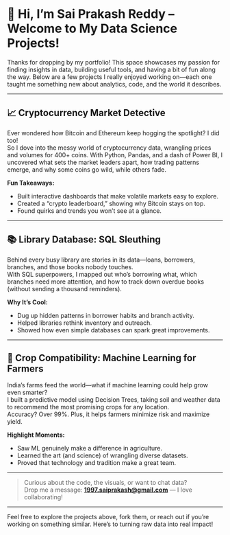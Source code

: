 # 👋 Hi, I’m Sai Prakash Reddy – Welcome to My Data Science Projects!

Thanks for dropping by my portfolio! This space showcases my passion for finding insights in data, building useful tools, and having a bit of fun along the way. Below are a few projects I really enjoyed working on—each one taught me something new about analytics, code, and the world it describes.

---

## 📈 Cryptocurrency Market Detective

Ever wondered how Bitcoin and Ethereum keep hogging the spotlight? I did too!  
So I dove into the messy world of cryptocurrency data, wrangling prices and volumes for 400+ coins. With Python, Pandas, and a dash of Power BI, I uncovered what sets the market leaders apart, how trading patterns emerge, and why some coins go wild, while others fade.

**Fun Takeaways:**  
- Built interactive dashboards that make volatile markets easy to explore.
- Created a “crypto leaderboard,” showing why Bitcoin stays on top.
- Found quirks and trends you won’t see at a glance.

---

## 📚 Library Database: SQL Sleuthing

Behind every busy library are stories in its data—loans, borrowers, branches, and those books nobody touches.  
With SQL superpowers, I mapped out who’s borrowing what, which branches need more attention, and how to track down overdue books (without sending a thousand reminders).

**Why It’s Cool:**  
- Dug up hidden patterns in borrower habits and branch activity.
- Helped libraries rethink inventory and outreach.
- Showed how even simple databases can spark great improvements.

---

## 🌾 Crop Compatibility: Machine Learning for Farmers

India’s farms feed the world—what if machine learning could help grow even smarter?  
I built a predictive model using Decision Trees, taking soil and weather data to recommend the most promising crops for any location.  
Accuracy? Over 99%. Plus, it helps farmers minimize risk and maximize yield.

**Highlight Moments:**  
- Saw ML genuinely make a difference in agriculture.
- Learned the art (and science) of wrangling diverse datasets.
- Proved that technology and tradition make a great team.

---

> Curious about the code, the visuals, or want to chat data?  
Drop me a message: **1997.saiprakash@gmail.com** — I love collaborating!

---

Feel free to explore the projects above, fork them, or reach out if you’re working on something similar. Here’s to turning raw data into real impact!

